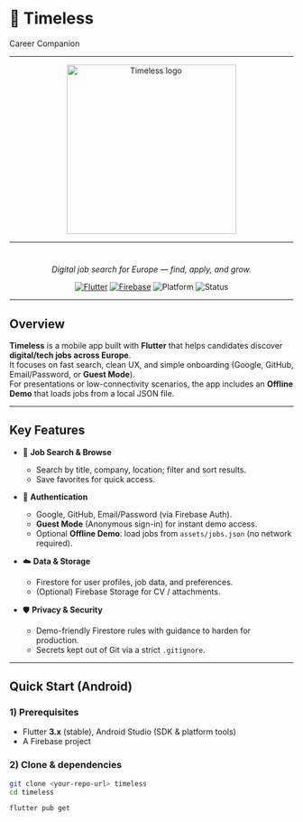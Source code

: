 # 🚀 Timeless  
Career Companion

---
<p align="center">
  <img src="https://zupimages.net/up/25/37/x2vb.png" alt="Timeless logo" width="300">
</p>

---


<h1 align="center"></h1>
<p align="center"><em>Digital job search for Europe — find, apply, and grow.</em></p>

<p align="center">
  <a href="https://flutter.dev"><img alt="Flutter" src="https://img.shields.io/badge/Flutter-3.x-02569B?logo=flutter&logoColor=white"></a>
  <a href="https://firebase.google.com"><img alt="Firebase" src="https://img.shields.io/badge/Firebase-Auth%20%7C%20Firestore-FFCA28?logo=firebase&logoColor=black"></a>
  <img alt="Platform" src="https://img.shields.io/badge/Platform-Android-3DDC84?logo=android&logoColor=white">
  <img alt="Status" src="https://img.shields.io/badge/Status-Demo%20Day-4CAF50">
</p>

---

## Overview

**Timeless** is a mobile app built with **Flutter** that helps candidates discover **digital/tech jobs across Europe**.  
It focuses on fast search, clean UX, and simple onboarding (Google, GitHub, Email/Password, or **Guest Mode**).  
For presentations or low-connectivity scenarios, the app includes an **Offline Demo** that loads jobs from a local JSON file.

---

## Key Features

- 🔎 **Job Search & Browse**
  - Search by title, company, location; filter and sort results.
  - Save favorites for quick access.

- 👤 **Authentication**
  - Google, GitHub, Email/Password (via Firebase Auth).
  - **Guest Mode** (Anonymous sign-in) for instant demo access.
  - Optional **Offline Demo**: load jobs from `assets/jobs.json` (no network required).

- ☁️ **Data & Storage**
  - Firestore for user profiles, job data, and preferences.
  - (Optional) Firebase Storage for CV / attachments.

- 🛡️ **Privacy & Security**
  - Demo-friendly Firestore rules with guidance to harden for production.
  - Secrets kept out of Git via a strict `.gitignore`.

---

## Quick Start (Android)

### 1) Prerequisites
- Flutter **3.x** (stable), Android Studio (SDK & platform tools)
- A Firebase project

### 2) Clone & dependencies
```bash
git clone <your-repo-url> timeless
cd timeless

flutter pub get

